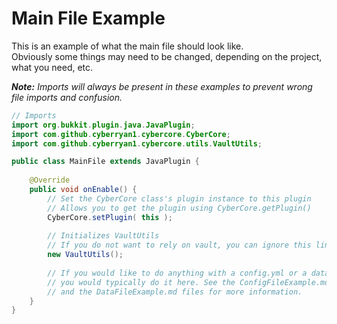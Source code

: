 
# Main File Example

This is an example of what the main file should look like. <br>
Obviously some things may need to be changed, depending on the project,
what you need, etc.

_**Note:** Imports will always be present in these examples to prevent
wrong file imports and confusion._

```java
// Imports
import org.bukkit.plugin.java.JavaPlugin;
import com.github.cyberryan1.cybercore.CyberCore;
import com.github.cyberryan1.cybercore.utils.VaultUtils;

public class MainFile extends JavaPlugin {
    
    @Override
    public void onEnable() {
        // Set the CyberCore class's plugin instance to this plugin
        // Allows you to get the plugin using CyberCore.getPlugin()
        CyberCore.setPlugin( this );
        
        // Initializes VaultUtils
        // If you do not want to rely on vault, you can ignore this line
        new VaultUtils();
        
        // If you would like to do anything with a config.yml or a data.yml,
        // you would typically do it here. See the ConfigFileExample.md
        // and the DataFileExample.md files for more information.
    }
}

```